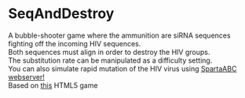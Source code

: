 # SeqAndDestroy
A bubble-shooter game where the ammunition are siRNA sequences fighting off the incoming HIV sequences. <br />
Both sequences must align in order to destroy the HIV groups. <br />
The substitution rate can be manipulated as a difficulty setting. <br />
You can also simulate rapid mutation of the HIV virus using [SpartaABC webserver!](http://spartaabc.tau.ac.il/webserver/) <br />
Based on [this](http://rembound.com/articles/bubble-shooter-game-tutorial-with-html5-and-javascript) HTML5 game
